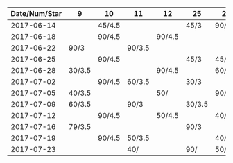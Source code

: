Date/Num/Star  |  9     | 10     | 11     | 12     | 25     | 26
---------------|--------|--------|--------|--------|--------|--------
2017-06-14     |        | 45/4.5 |        |        | 45/3   | 90/3.5
2017-06-18     |        | 90/4.5 |        | 90/4.5 |        |
2017-06-22     | 90/3   |        | 90/3.5 |        |        |    
2017-06-25     |        | 90/4.5 |        |        | 45/3   | 45/4.5
2017-06-28     | 30/3.5 |        |        | 90/4.5 |        | 60/4
2017-07-02     |        | 90/4.5 | 60/3.5 |        | 30/3   |
2017-07-05     | 40/3.5 |        |        | 50/    |        | 90/4
2017-07-09     | 60/3.5 |        | 90/3   |        | 30/3.5 |
2017-07-12     |        | 90/4.5 |        | 50/4.5 |        | 40/4.5
2017-07-16     | 79/3.5 |        |        |        | 90/3   |
2017-07-19     |        | 90/4.5 | 50/3.5 |        |        | 40/4.5
2017-07-23     |        |        | 40/    |        | 90/    | 50/

